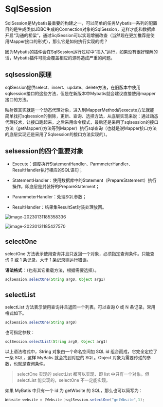 # SqlSession

SqlSession是Mybatis最重要的构建之一，可以简单的任务Mybatis一系列的配置目的是生成类似JDBC生成的Connection对象的SqlSession，这样才能和数据库开启“沟通的桥梁”，通过SqlSession可以实现增删改查（当然现在更加推荐是使用Mapper接口的形式），那么它是如何执行实现的呢？

因为Mybatis的插件会在SqlSession运行过程中“插入”运行，如果没有很好理解的话，Mybatis插件可能会覆盖相应的源码造成严重的问题。

## sqlsession原理

sqlSession提供select、insert、update、delete方法，在旧版本中使用sqlsession接口的这些方法，但是在新版本中Mybatis就会建议直接使用mapper接口的方法。

映射器其实就是一个动态代理对象，进入到MapperMethod的execute方法就能简单找打sqlsession的删除，更新、查询、选择方法，从底层实现来说：通过动态代理技术，让接口跑起来，之后采用命令模式，最后还是采用了sqlsession的接口方法（getMapper()方法等到Mapper）执行sql查询（也就是说Mapper接口方法的底层实现还是采用了Sqlsession的接口方法实现的）。

## selsession的四个重要对象

- Execute：调度执行StatementHandler、ParmmeterHandler、ResultHandler执行相应的SQL语句；


- StatementHandler：使用数据库中的Statement（PrepareStatement）执行操作，即底层是封装好的PrepareStatement；


- ParammeterHandler：处理SQL参数；


- ResultHandler：结果集ResultSet封装处理放回。

![image-20230131185358336](https://cdn.jsdelivr.net/gh/letengzz/Two-C@main/img/Java/202303011659535.png)

![image-20230131185427570](https://cdn.jsdelivr.net/gh/letengzz/Two-C@main/img/Java/202303011659549.png)

## selectOne 

selectOne 方法表示使用查询并且只返回一个对象，必须指定查询条件。只能查询 0 或 1 条记录，大于 1 条记录则运行错误。

**语法格式**：（也有其它重载方法，根据需要选择）。

```java
sqlSession.selectOne(String arg0, Object arg1)
```

## selectList 

selectList 方法表示使用查询并且返回一个列表。可以查询 0 或 N 条记录。常用格式如下。

```java
sqlSession.selectOne(String arg0)
```

也可指定参数：

```java
sqlSession.selectList(String arg0, Object arg1)
```

以上语法格式中，String 对象由一个命名空间加 SQL id 组合而成，它完全定位了一条 SQL，这样 MyBatis 就会找到对应的 SQL。Object 对象为需要传递的参数，也就是查询条件。

> selectOne 实现的 selectList 都可以实现，即 list 中只有一个对象。但 selectList 能实现的，selectOne 不一定能实现。

如果 MyBatis 中只有一个 id 为 getWbsite 的 SQL，那么也可以简写为：

```java
Website website = (Website )sqlSession.selectOne("getWbsite",1);
```
